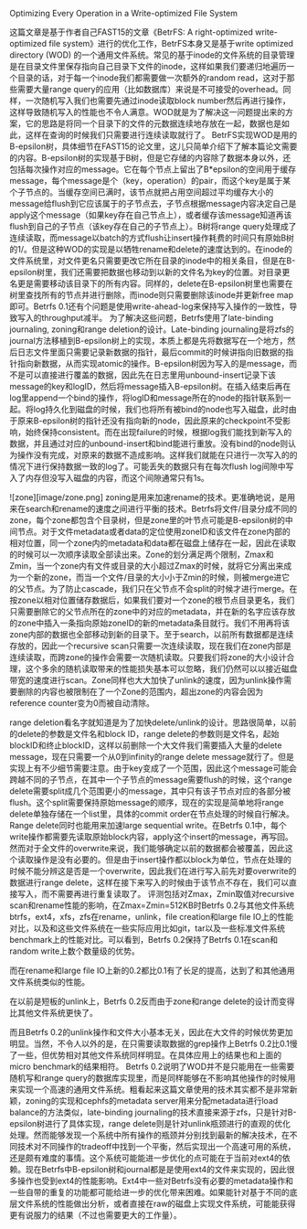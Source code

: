 Optimizing Every Operation in a Write-optimized File System

这篇文章是基于作者自己FAST15的文章《BetrFS: A right-optimized write-optimized file system》进行的优化工作，BetrFS本身又是基于write optimized directory (WOD) 的一个通用文件系统。常见的基于inode的文件系统的目录管理是在目录文件里保存指向自己目录下文件的inode，这样如果我们要递归地遍历一个目录的话，对于每一个inode我们都需要做一次额外的random read，这对于那些需要大量range query的应用（比如数据库）来说是不可接受的overhead。同样，一次随机写入我们也需要先通过inode读取block number然后再进行操作，这样导致随机写入的性能也不令人满意。WOD就是为了解决这一问题提出来的方案，它的思路是将同一个目录下的文件的元数据连续地存放在一起，数据也是如此，这样在查询的时候我们只需要进行连续读取就行了。
BetrFS实现WOD是用的B-epsilon树，具体细节在FAST15的论文里，这儿只简单介绍下了解本篇论文需要的内容。B-epsilon树的实现基于B树，但是它存储的内容除了数据本身以外，还包括每次操作对应的message。它在每个节点上留出了B*epsilon的空间用于缓存message，每个message是个（key，operation）的pair，而这个key是属于某个子节点的。当缓存空间已满时，该节点就把占用空间超过平均缓存大小的message给flush到它应该属于的子节点去，子节点根据message内容决定自己是apply这个message（如果key存在自己节点上），或者缓存该message知道再该flush到自己的子节点（该key存在自己的子节点上）。B树将range query处理成了连续读取，而message以batch的方式flush让insert操作耗费的时间只有原始B树的1/。但是这种WOD的实现是以牺牲rename和delete的速度达到的。在inode的文件系统里，对文件更名只需要更改它所在目录的inode中的相关条目，但是在B-epsilon树里，我们还需要把数据也移动到以新的文件名为key的位置。对目录更名更是需要移动该目录下的所有内容。同样的，delete在B-epsilon树里也需要在树里查找所有的节点并进行删除，而inode则只需要删除该inode并更新free map即可。Betrfs 0.1还有个问题是使用write-ahead-log来保持写入操作的一致性，导致写入的throughput减半。
为了解决这些问题，Betrfs使用了late-binding journaling, zoning和range deletion的设计。Late-binding journaling是将zfs的journal方法移植到B-epsilon树上的实现，本质上都是先将数据写在一个地方，然后日志文件里面只需要记录新数据的指针，最后commit的时候讲指向旧数据的指针指向新数据，从而实现atomic的操作。B-epsilon树因为写入的是message，而不是可以直接进行覆盖的数据，因此先在日志里用unbound-insert记录下该message的key和logID，然后将message插入B-epsilon树。在插入结束后再在log里append一个bind的操作，将logID和message所在的node的指针联系到一起。将log持久化到磁盘的时候，我们也将所有被bind的node也写入磁盘，此时由于原来B-epsilon树的指针还没有指向新的node，因此原来的checkpoint不受影响，始终保持consistent。而在出现failure的时候，根据log我们能找到新写入的数据，并且通过对应的unbound-insert和bind能进行重放。没有bind的node则认为操作没有完成，对原来的数据不造成影响。这样我们就能在只进行一次写入的的情况下进行保持数据一致的log了。可能丢失的数据只有在每次flush log间隙中写入了内存但没写入磁盘的内容，而这个间隙通常只有1s。

![zone][image/zone.png]
zoning是用来加速rename的技术。更准确地说，是用来在search和rename的速度之间进行平衡的技术。Betrfs将文件/目录分成不同的zone，每个zone都包含个目录树，但是zone里的叶节点可能是B-epsilon树的中间节点。对于文件metadata或者data的定位使用zoneID和该文件在zone内部的相对位置，同一个zone内的metadata和data都在磁盘上储存在一起，因此在读取的时候可以一次顺序读取全部读出来。Zone的划分满足两个限制，Zmax和Zmin，当一个zone内有文件或目录的大小超过Zmax的时候，就将它分离出来成为一个新的zone，而当一个文件/目录的大小小于Zmin的时候，则被merge进它的父节点。为了防止cascade，我们只在父节点不会split的时候才进行merge。在按zone以相对位置储存数据后，如果我们要对一个zone的根节点目录更名，我们只需要删除它的父节点所在的zone中的对应的metadata，并在新的名字应该存放的zone中插入一条指向原始zoneID的新的metadata条目就行。我们不用再将该zone内部的数据也全部移动到新的目录下。至于search，以前所有数据都是连续存放的，因此一个recursive scan只需要一次连续读取，现在我们在zone内部是连续读取，而跨zone的操作会需要一次随机读取。只要我们将zone的大小设计合理，这个多余的随机读取带来的性能损失基本可以忽略，我们仍然可以以接近磁盘带宽的速度进行scan。Zone同样也大大加快了unlink的速度，因为unlink操作需要删除的内容也被限制在了一个Zone的范围内，超出zone的内容会因为reference counter变为0而被自动清除。

range deletion看名字就知道是为了加快delete/unlink的设计。思路很简单，以前的delete的参数是文件名和block ID，range delete的参数则是文件名，起始blockID和终止blockID，这样以前删除一个大文件我们需要插入大量的delete message，现在只需要一个从0到infinity的range delete message就行了。但是实现上有不少细节需要注意。由于key变成了一个范围，因此这个message可能会跨越不同的子节点，在其中一个子节点的message需要flush的时候，这个range delete需要split成几个范围更小的message，其中只有该子节点对应的各部分被flush。这个split需要保持原始message的顺序，现在的实现是简单地将range delete单独存储在一个list里，具体的commit order在节点处理的时候自行解决。Range delete同时也能用来加速large sequential write。在Betrfs 0.1中，每个write操作都需要先读取原始block内容，apply这个insert的message，再写回。然而对于全文件的overwrite来说，我们能够确定以前的数据都会被覆盖，因此这个读取操作是没有必要的。但是由于insert操作都以block为单位，节点在处理的时候不能分辨这是否是一个overwrite，因此我们在进行写入前先对要overwrite的数据进行range delete，这样在接下来写入的时候由于该节点不存在，我们可以直接写入，而不需要再进行重复读取了。
评测包括对Zmax，Zmin取值对recursive scan和rename性能的影响，在Zmax=Zmin=512KB时Betrfs 0.2与其他文件系统btrfs，ext4，xfs，zfs在rename，unlink，file creation和large file IO上的性能对比，以及和这些文件系统在一些实际应用比如git，tar以及一些标准文件系统benchmark上的性能对比。可以看到，Betrfs 0.2保持了Betrfs 0.1在scan和random write上数个数量级的优势。

而在rename和large file IO上新的0.2都比0.1有了长足的提高，达到了和其他通用文件系统类似的性能。

在以前是短板的unlink上，Betrfs 0.2反而由于zone和range delete的设计而变得比其他文件系统更快了。

而且Betrfs 0.2的unlink操作和文件大小基本无关，因此在大文件的时候优势更加明显。当然，不令人以外的是，在只需要读取数据的grep操作上Betrfs 0.2比0.1慢了一些，但优势相对其他文件系统同样明显。在具体应用上的结果也和上面的micro benchmark的结果相符。
Betrfs 0.2说明了WOD并不是只能用在一些需要随机写和range query的数据库实现里，而是同样能够在不影响其他操作的时候用来实现一个高速的通用文件系统。粗看起来这篇文章使用的技术其实都不是非常新颖，zoning的实现和cephfs的metadata server用来分配metadata进行load balance的方法类似，late-binding journaling的技术直接来源于zfs，只是针对B-epsilon树进行了具体实现，range delete则是针对unlink瓶颈进行的直观的优化处理。然而能够发现一个系统中所有操作的瓶颈并分别找到最新的解决技术，在不同技术对不同操作的tradeoff中找到一个平衡，然后实现出一个高速可用的系统，还是颇有难度的事情。这个系统可能能进一步优化的点可能在于当前对ext4的依赖。现在Betrfs中B-epsilon树和journal都是是使用ext4的文件来实现的，因此很多操作也受到ext4的性能影响。Ext4中一些对Betrfs没有必要的metadata操作和一些自带的重复的功能都可能给进一步的优化带来困难。如果能针对基于不同的底层文件系统的性能做出分析，或者直接在raw的磁盘上实现文件系统，可能能获得更有说服力的结果（不过也需要更大的工作量）。
